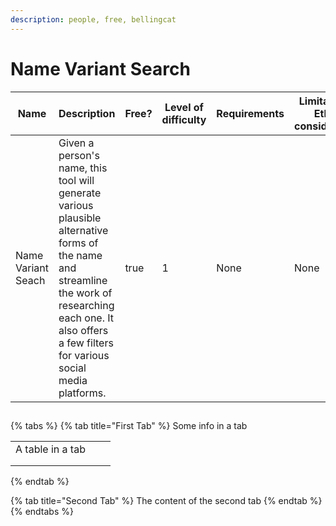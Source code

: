 ```yaml
---
description: people, free, bellingcat
---
```


# Name Variant Search

<table><thead><tr><th width="185">Name</th><th width="323">Description</th><th width="167" data-type="checkbox">Free?</th><th width="164" data-type="rating" data-max="5">Level of difficulty</th><th width="260">Requirements</th><th width="316">Limitations + Ethical considerations</th><th width="186">Research example</th><th width="188">Guide</th><th width="171">Tool owner</th><th width="170" data-type="checkbox">Trackers found?</th><th width="204">Last checked on</th><th width="163" data-type="users" data-multiple>Updated by</th></tr></thead><tbody><tr><td>Name Variant Seach</td><td>Given a person's name, this tool will generate various plausible alternative forms of the name and streamline the work of researching each one. It also offers a few filters for various social media platforms.<br></td><td>true</td><td>1</td><td>None</td><td>None</td><td></td><td></td><td>bellingcat</td><td>false</td><td>06.03.2024 </td><td><a href="https://app.gitbook.com/u/M287qnNGifXoTpjOpJbwaSDYpvp2">johanna</a></td></tr></tbody></table>

##

{% tabs %}
{% tab title="First Tab" %}
Some info in a tab

|                  |   |   |
| ---------------- | - | - |
| A table in a tab |   |   |
|                  |   |   |
|                  |   |   |
{% endtab %}

{% tab title="Second Tab" %}
The content of the second tab
{% endtab %}
{% endtabs %}
